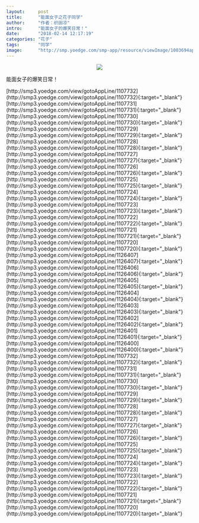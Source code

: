 ```yaml
---
layout:     post
title:      "能面女子之花子同学"
author:     "作者：织田凉"
intro:      "能面女子的爆笑日常！"
date:       "2018-02-14 12:17:19"
categories: "花子"
tags:       "同学"
image:      "http://smp.yoedge.com/smp-app/resource/viewImage/1003694appline.png"
---
```

<div style="text-align: center">
<p><img src="http://smp.yoedge.com/smp-app/resource/viewImage/1003694appline.png"/></p>
</div>
<p class="post-meta">
<span>能面女子的爆笑日常！</span>
</p>
[http://smp3.yoedge.com/view/gotoAppLine/1107732](http://smp3.yoedge.com/view/gotoAppLine/1107732){:target="_blank"}
[http://smp3.yoedge.com/view/gotoAppLine/1107731](http://smp3.yoedge.com/view/gotoAppLine/1107731){:target="_blank"}
[http://smp3.yoedge.com/view/gotoAppLine/1107730](http://smp3.yoedge.com/view/gotoAppLine/1107730){:target="_blank"}
[http://smp3.yoedge.com/view/gotoAppLine/1107729](http://smp3.yoedge.com/view/gotoAppLine/1107729){:target="_blank"}
[http://smp3.yoedge.com/view/gotoAppLine/1107728](http://smp3.yoedge.com/view/gotoAppLine/1107728){:target="_blank"}
[http://smp3.yoedge.com/view/gotoAppLine/1107727](http://smp3.yoedge.com/view/gotoAppLine/1107727){:target="_blank"}
[http://smp3.yoedge.com/view/gotoAppLine/1107726](http://smp3.yoedge.com/view/gotoAppLine/1107726){:target="_blank"}
[http://smp3.yoedge.com/view/gotoAppLine/1107725](http://smp3.yoedge.com/view/gotoAppLine/1107725){:target="_blank"}
[http://smp3.yoedge.com/view/gotoAppLine/1107724](http://smp3.yoedge.com/view/gotoAppLine/1107724){:target="_blank"}
[http://smp3.yoedge.com/view/gotoAppLine/1107723](http://smp3.yoedge.com/view/gotoAppLine/1107723){:target="_blank"}
[http://smp3.yoedge.com/view/gotoAppLine/1107722](http://smp3.yoedge.com/view/gotoAppLine/1107722){:target="_blank"}
[http://smp3.yoedge.com/view/gotoAppLine/1107721](http://smp3.yoedge.com/view/gotoAppLine/1107721){:target="_blank"}
[http://smp3.yoedge.com/view/gotoAppLine/1107720](http://smp3.yoedge.com/view/gotoAppLine/1107720){:target="_blank"}
[http://smp3.yoedge.com/view/gotoAppLine/1126407](http://smp3.yoedge.com/view/gotoAppLine/1126407){:target="_blank"}
[http://smp3.yoedge.com/view/gotoAppLine/1126406](http://smp3.yoedge.com/view/gotoAppLine/1126406){:target="_blank"}
[http://smp3.yoedge.com/view/gotoAppLine/1126405](http://smp3.yoedge.com/view/gotoAppLine/1126405){:target="_blank"}
[http://smp3.yoedge.com/view/gotoAppLine/1126404](http://smp3.yoedge.com/view/gotoAppLine/1126404){:target="_blank"}
[http://smp3.yoedge.com/view/gotoAppLine/1126403](http://smp3.yoedge.com/view/gotoAppLine/1126403){:target="_blank"}
[http://smp3.yoedge.com/view/gotoAppLine/1126402](http://smp3.yoedge.com/view/gotoAppLine/1126402){:target="_blank"}
[http://smp3.yoedge.com/view/gotoAppLine/1126401](http://smp3.yoedge.com/view/gotoAppLine/1126401){:target="_blank"}
[http://smp3.yoedge.com/view/gotoAppLine/1126400](http://smp3.yoedge.com/view/gotoAppLine/1126400){:target="_blank"}
[http://smp3.yoedge.com/view/gotoAppLine/1107732](http://smp3.yoedge.com/view/gotoAppLine/1107732){:target="_blank"}
[http://smp3.yoedge.com/view/gotoAppLine/1107731](http://smp3.yoedge.com/view/gotoAppLine/1107731){:target="_blank"}
[http://smp3.yoedge.com/view/gotoAppLine/1107730](http://smp3.yoedge.com/view/gotoAppLine/1107730){:target="_blank"}
[http://smp3.yoedge.com/view/gotoAppLine/1107729](http://smp3.yoedge.com/view/gotoAppLine/1107729){:target="_blank"}
[http://smp3.yoedge.com/view/gotoAppLine/1107728](http://smp3.yoedge.com/view/gotoAppLine/1107728){:target="_blank"}
[http://smp3.yoedge.com/view/gotoAppLine/1107727](http://smp3.yoedge.com/view/gotoAppLine/1107727){:target="_blank"}
[http://smp3.yoedge.com/view/gotoAppLine/1107726](http://smp3.yoedge.com/view/gotoAppLine/1107726){:target="_blank"}
[http://smp3.yoedge.com/view/gotoAppLine/1107725](http://smp3.yoedge.com/view/gotoAppLine/1107725){:target="_blank"}
[http://smp3.yoedge.com/view/gotoAppLine/1107724](http://smp3.yoedge.com/view/gotoAppLine/1107724){:target="_blank"}
[http://smp3.yoedge.com/view/gotoAppLine/1107723](http://smp3.yoedge.com/view/gotoAppLine/1107723){:target="_blank"}
[http://smp3.yoedge.com/view/gotoAppLine/1107722](http://smp3.yoedge.com/view/gotoAppLine/1107722){:target="_blank"}
[http://smp3.yoedge.com/view/gotoAppLine/1107721](http://smp3.yoedge.com/view/gotoAppLine/1107721){:target="_blank"}
[http://smp3.yoedge.com/view/gotoAppLine/1107720](http://smp3.yoedge.com/view/gotoAppLine/1107720){:target="_blank"}


